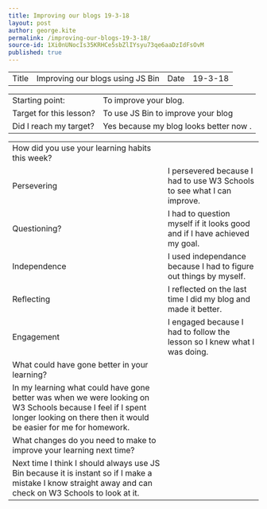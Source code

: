 ```yaml
---
title: Improving our blogs 19-3-18
layout: post
author: george.kite
permalink: /improving-our-blogs-19-3-18/
source-id: 1Xi0nUNocIs35KRHCe5sbZlIYsyu73qe6aaDzIdFsOvM
published: true
---
```

<table>
  <tr>
    <td>Title</td>
    <td> Improving our blogs using JS Bin</td>
    <td>Date</td>
    <td>19-3-18</td>
  </tr>
</table>


<table>
  <tr>
    <td>Starting point:</td>
    <td>To improve your blog.</td>
  </tr>
  <tr>
    <td>Target for this lesson?</td>
    <td>To use JS Bin to improve your blog</td>
  </tr>
  <tr>
    <td>Did I reach my target? </td>
    <td>Yes because my blog looks better now .</td>
  </tr>
</table>


<table>
  <tr>
    <td>How did you use your learning habits this week?</td>
    <td></td>
  </tr>
  <tr>
    <td>Persevering</td>
    <td>I persevered because I had to use W3 Schools to see what I can improve.</td>
  </tr>
  <tr>
    <td>Questioning?</td>
    <td>I had to question myself if it looks good and if I have achieved my goal.</td>
  </tr>
  <tr>
    <td>Independence</td>
    <td>I used independance because I had to figure out things by myself.</td>
  </tr>
  <tr>
    <td>Reflecting</td>
    <td>I reflected on the last time I did my blog and made it better.</td>
  </tr>
  <tr>
    <td>Engagement</td>
    <td>I engaged because I had to follow the lesson so I knew what I was doing.</td>
  </tr>
  <tr>
    <td>What could have gone better in your learning?</td>
    <td></td>
  </tr>
  <tr>
    <td>In my learning what could have gone better was when we were looking on W3 Schools because I feel if I spent longer looking on there then it would be easier for me for homework.</td>
    <td></td>
  </tr>
  <tr>
    <td>What changes do you need to make to improve your learning next time?</td>
    <td></td>
  </tr>
  <tr>
    <td>Next time I think I should always use JS Bin because it is instant so if I make a mistake I know straight away and can check on W3 Schools to look at it.</td>
    <td></td>
  </tr>
</table>


